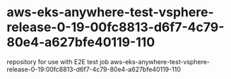 # aws-eks-anywhere-test-vsphere-release-0-19-00fc8813-d6f7-4c79-80e4-a627bfe40119-110
repository for use with E2E test job aws-eks-anywhere-test-vsphere-release-0-19:00fc8813-d6f7-4c79-80e4-a627bfe40119-110
